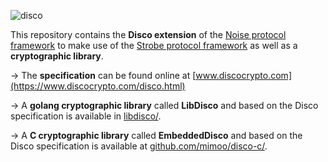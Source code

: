 ![disco](https://i.imgur.com/4a9upuk.jpg)

This repository contains the **Disco extension** of the [Noise protocol framework](https://noiseprotocol.org/) to make use of the [Strobe protocol framework](https://strobe.sourceforge.io/) as well as a **cryptographic library**.

→ The **specification** can be found online at [www.discocrypto.com](https://www.discocrypto.com/disco.html)

→ A **golang cryptographic library** called **LibDisco** and based on the Disco specification is available in [libdisco/](libdisco/).

→ A **C cryptographic library** called **EmbeddedDisco** and based on the Disco specification is available at [github.com/mimoo/disco-c/](https://www.github.com/mimoo/disco-c/).
